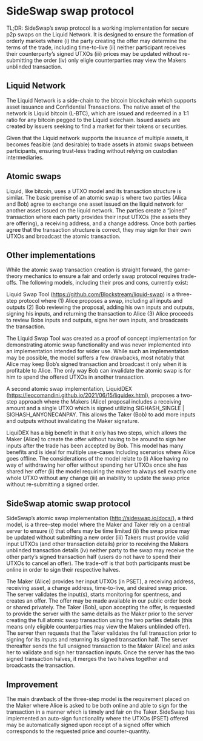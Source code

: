 # SideSwap swap protocol

TL;DR: SideSwap’s swap protocol is a working implementation for secure p2p swaps on the Liquid Network. It is designed to ensure the formation of orderly markets where (i) the party creating the offer may determine the terms of the trade, including time-to-live (ii) neither participant receives their counterparty’s signed UTXOs (iii) prices may be updated without re-submitting the order (iv) only eligle counterparties may view the Makers unblinded transaction.

## Liquid Network

The Liquid Network is a side-chain to the bitcoin blockchain which supports asset issuance and Confidential Transactions. The native asset of the network is Liquid bitcoin (L-BTC), which are issued and redeemed in a 1:1 ratio for any bitcoin pegged to the Liquid sidechain. Issued assets are created by issuers seeking to find a market for their tokens or securities.

Given that the Liquid network supports the issuance of multiple assets, it becomes feasible (and desirable) to trade assets in atomic swaps between participants, ensuring trust-less trading without relying on custodian intermediaries.

## Atomic swaps

Liquid, like bitcoin, uses a UTXO model and its transaction structure is similar. The basic premise of an atomic swap is where two parties (Alica and Bob) agree to exchange one asset issued on the liquid network for another asset issued on the liquid network. The parties create a “joined” transaction where each party provides their input UTXOs (the assets they are offering), a receiving address, and a change address. Once both parties agree that the transaction structure is correct, they may sign for their own UTXOs and broadcast the atomic transaction.

## Other implementations

While the atomic swap transaction creation is straight forward, the game-theory mechanics to ensure a fair and orderly swap protocol requires trade-offs. The following models, including their pros and cons, currently exist:

Liquid Swap Tool (https://github.com/Blockstream/liquid-swap) is a three-step protocol where (1) Alice proposes a swap, including all inputs and outputs (2) Bob reviewing the proposal, adding his own inputs and outputs, signing his inputs, and returning the transaction to Alice (3) Alice proceeds to review Bobs inputs and outputs, signs her own inputs, and broadcasts the transaction.

The Liquid Swap Tool was created as a proof of concept implementation for demonstrating atomic swap functionality and was never implemented into an implementation intended for wider use. While such an implementation may be possible, the model suffers a few drawbacks, most notably that Alice may keep Bob’s signed transaction and broadcast it only when it is profitable to Alice. The only way Bob can invalidate the atomic swap is for him to spend the offered UTXOs in another transaction.

A second atomic swap implementation, LiquidDEX (https://leocomandini.github.io/2021/06/15/liquidex.html), proposes a two-step approach where the Makers (Alice) proposal includes a receiving amount and a single UTXO which is signed utilizing SIGHASH_SINGLE | SIGHASH_ANYONECANPAY. This allows the Taker (Bob) to add more inputs and outputs without invalidating the Maker signature.

LiquiDEX has a big benefit in that it only has two steps, which allows the Maker (Alice) to create the offer without having to be around to sign her inputs after the trade has been accepted by Bob. This model has many benefits and is ideal for multiple use-cases Including scenarios where Alice goes offline. The considerations of the model relate to (i) Alice having no way of withdrawing her offer without spending her UTXOs once she has shared her offer (ii) the model requiring the maker to always sell exactly one whole UTXO without any change (iii) an inability to update the swap price without re-submitting a signed order.

## SideSwap atomic swap protocol

SideSwap’s atomic swap implementation (http://sideswap.io/docs/), a third model, is a three-step model where the Maker and Taker rely on a central server to ensure (i) that offers may be time limited (ii) the swap price may be updated without submitting a new order (iii) Takers must provide valid input UTXOs (and other transaction details) prior to receiving the Makers unblinded transaction details (iv) neither party to the swap may receive the other party’s signed transaction half (users do not have to spend their UTXOs to cancel an offer). The trade-off is that both participants must be online in order to sign their respective halves.

The Maker (Alice) provides her input UTXOs (in PSET), a receiving address, receiving asset, a change address, time-to-live, and desired swap price. The server validates the input(s), starts monitoring for spentness, and creates an offer. The offer may be made available in our public order book or shared privately. The Taker (Bob), upon accepting the offer, is requested to provide the server with the same details as the Maker prior to the server creating the full atomic swap transaction using the two parties details (this means only eligible counterparties may view the Makers unblinded offer). The server then requests that the Taker validates the full transaction prior to signing for its inputs and returning its signed transaction half. The server thereafter sends the full unsigned transaction to the Maker (Alice) and asks her to validate and sign her transaction inputs. Once the server has the two signed transaction halves, it merges the two halves together and broadcasts the transaction.

## Improvement

The main drawback of the three-step model is the requirement placed on the Maker where Alice is asked to be both online and able to sign for the transaction in a manner which is timely and fair on the Taker. SideSwap has implemented an auto-sign functionality where the UTXOs (PSET) offered may be automatically signed upon receipt of a signed offer which corresponds to the requested price and counter-quantity.
